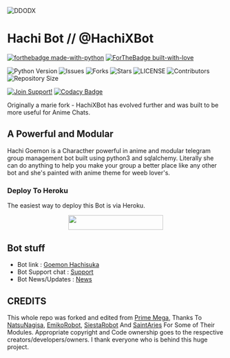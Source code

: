 ![DDODX](https://telegra.ph/file/f2a033fd4e10fbee49551.jpg)
# Hachi Bot // @HachiXBot

[![forthebadge made-with-python](http://ForTheBadge.com/images/badges/made-with-python.svg)](https://www.python.org/)
[![ForTheBadge built-with-love](http://ForTheBadge.com/images/badges/built-with-love.svg)](https://GitHub.com/ridhoajaaa/)</br>


![Python Version](https://img.shields.io/badge/python-3.10-green?style=for-the-badge&logo=appveyor)
![Issues](https://img.shields.io/github/issues/ridhoajaaa/HachiProBot?style=for-the-badge&logo=appveyor)
![Forks](https://img.shields.io/github/forks/ridhoajaaa/HachiProBot?style=for-the-badge&logo=appveyor)
![Stars](https://img.shields.io/github/stars/ridhoajaaa/HachiProBot?style=for-the-badge&logo=appveyor)
![LICENSE](https://img.shields.io/github/license/ridhoajaaa/HachiProBot?style=for-the-badge&logo=appveyor)
![Contributors](https://img.shields.io/github/contributors/ridhoajaaa/HachiProBot?style=for-the-badge&logo=appveyor)
![Repository Size](https://img.shields.io/github/repo-size/ridhoajaaa/HachiProBot?style=for-the-badge&logo=appveyor)</br>


[![Join Support!](https://img.shields.io/badge/Support%20Chat-demonszx-red)](https://t.me/demonszxx)
[![Codacy Badge](https://app.codacy.com/project/badge/Grade/cfb691a93a064d9ea753ef2b5fccf797)](https://www.codacy.com/manual/ridhoajaaa/HachiXBot?utm_source=github.com&amp;utm_medium=referral&amp;utm_content=ridhoajaaa/HachiXBot&amp;utm_campaign=Badge_Grade)


Originally a marie fork - HachiXBot has evolved further and was built to be more useful for Anime Chats.

## A Powerful and Modular

Hachi Goemon is a Characther powerful in anime and modular telegram group management bot built using python3 and sqlalchemy. Literally she can do anything to help you make your group a better place like any other bot and she's painted with anime theme for weeb lover's.

### Deploy To Heroku 

The easiest way to deploy this Bot is via Heroku.

<p align="center"><a href="https://heroku.com/deploy?template=https://github.com/ridhoajaaa/HachiXBot"> <img src="https://img.shields.io/badge/Deploy%20To%20Heroku-black?style=for-the-badge&logo=heroku" width="220" height="34.45"/></a></p>

## Bot stuff

* Bot link : [Goemon Hachisuka](https://t.me/HachiXBot)
* Bot Support chat : [Support](https://t.me/demonszxx)
* Bot News/Updates : [News](https://t.me/HachiXLog)

## CREDITS

This whole repo was forked and edited from [Prime Mega](https://github.com/Tonic990/HachiBot), Thanks To [NatsuNagisa](https://github.com/ridhoajaaa/Natsunagi-Nagisa), [EmikoRobot](https://github.com/kennedy-ex/EmikoRobot), [SiestaRobot](https://github.com/shiinobu/SiestaRobot) And [SaintAries](https://github.com/Aryza23/SaintAries) For Some of Their Modules.
Appropriate copyright and Code ownership goes to the respective creators/developers/owners.
I thank everyone who is behind this huge project. 
